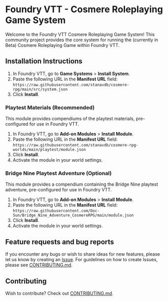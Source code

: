 # Foundry VTT - Cosmere Roleplaying Game System
Welcome to the Foundry VTT Cosmere Roleplaying Game System! This community project provides the core system for running 
the (currently in Beta) Cosmere Roleplaying Game within Foundry VTT.

## Installation Instructions
1. In Foundry VTT, go to **Game Systems** > **Install System**.
2. Paste the following URL in the **Manifest URL** field:  
   `https://raw.githubusercontent.com/stanavdb/cosmere-rpg/main/src/system.json`
3. Click **Install**.

### Playtest Materials (Recommended)
This module provides compendiums of the playtest materials, pre-configured for use in Foundry VTT.
1. In Foundry VTT, go to **Add-on Modules** > **Install Module**.
2. Paste the following URL in the **Manifest URL** field:  
   `https://raw.githubusercontent.com/stanavdb/cosmere-rpg-worlds/main/playtest/module.json`
3. Click **Install**.
4. Activate the module in your world settings.

### Bridge Nine Playtest Adventure (Optional)
This module provides a compendium containing the Bridge Nine playtest adventure, pre-configured for use in Foundry VTT.
1. In Foundry VTT, go to **Add-on Modules** > **Install Module**.
2. Paste the following URL in the **Manifest URL** field:  
   `https://raw.githubusercontent.com/Doc-Sun/Bridge_Nine_Adventure_CosmereRPG/main/module.json`
3. Click **Install**.
4. Activate the module in your world settings.

## Feature requests and bug reports
If you encounter any bugs or wish to share ideas for new features, please let us know by creating an [Issue](https://github.com/stanavdb/cosmere-rpg/issues). 
For guidelines on how to create Issues, please see [CONTRIBUTING.md](./CONTRIBUTING.md).

## Contributing
Wish to contribute? Check out [CONTRIBUTING.md](./CONTRIBUTING.md).

